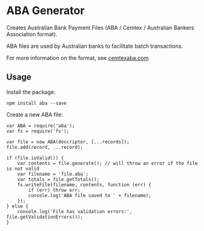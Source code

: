 # ABA Generator

Creates Australian Bank Payment Files (ABA / Cemtex / Australian Bankers Association format).

ABA files are used by Australian banks to facilitate batch transactions.

For more information on the format, see [cemtexaba.com](https://www.cemtexaba.com/aba-format)

## Usage

Install the package:

```
npm install aba --save
```

Create a new ABA file:

```
var ABA = require('aba');
var fs = require('fs');

var file = new ABA(descriptor, [...records]);
file.add(record, ...record);

if (file.isValid()) {
	var contents = file.generate(); // will throw an error if the file is not valid
	var filename = 'file.aba';
	var totals = file.getTotals();
	fs.writeFile(filename, contents, function (err) {
		if (err) throw err;
		console.log('ABA file saved to ' + filename);
	});
} else {
	console.log('File has validation errors:', file.getValidationErrors());
}
```
